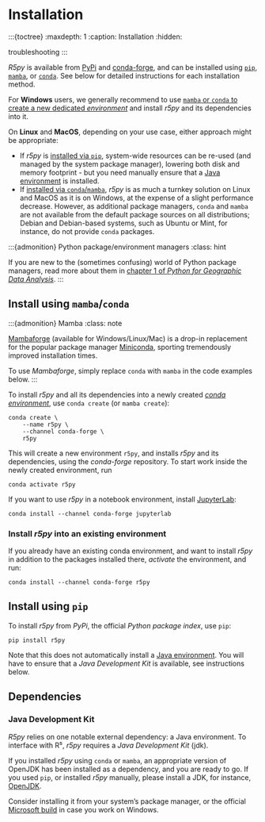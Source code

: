 # Installation

:::{toctree}
:maxdepth: 1
:caption: Installation
:hidden:

troubleshooting
:::

*R5py* is available from [PyPi](https://pypi.org/project/r5py/) and
[conda-forge](https://anaconda.org/conda-forge/r5py), and can be installed
using [`pip`](https://pip.pypa.io/en/stable/getting-started/),
[`mamba`](https://github.com/conda-forge/miniforge#mambaforge), or
[`conda`](https://docs.conda.io/projects/conda/). See below for detailed
instructions for each installation method.

For **Windows** users, we generally recommend to use [`mamba` or `conda` to
create a new dedicated *environment*](#install-using-mambaconda) and install
*r5py* and its dependencies into it.

On **Linux** and **MacOS**, depending on your use case, either approach might be
appropriate:
- If *r5py* is [installed via `pip`](#install-using-pip),
  system-wide resources can be re-used (and managed by the system package
  manager), lowering both disk and memory footprint - but you need manually ensure
  that a [Java environment](#dependencies) is installed.
- If [installed via `conda`/`mamba`](#install-using-mambaconda), *r5py* is as
  much a turnkey solution on Linux and MacOS as it is on Windows, at the expense
  of a slight performance decrease. However, as additional package managers,
  `conda` and `mamba` are not available from the default package sources on all
  distributions; Debian and Debian-based systems, such as Ubuntu or Mint, for
  instance, do not provide `conda` packages.

:::{admonition} Python package/environment managers
:class: hint

If you are new to the (sometimes confusing) world of Python package managers,
read more about them in [chapter 1 of *Python for Geographic Data
Analysis*](https://pythongis.org/part1/chapter-01/nb/05-installation.html).
:::


## Install using `mamba`/`conda`

:::{admonition} Mamba
:class: note

[Mambaforge](https://github.com/conda-forge/miniforge#mambaforge) (available
for Windows/Linux/Mac) is a drop-in replacement for the popular package manager
[Miniconda](https://docs.conda.io/en/latest/miniconda.html), sporting
tremendously improved installation times.

To use *Mambaforge*, simply replace `conda` with `mamba` in the code examples
below.
:::

To install *r5py* and all its dependencies into a newly created [*conda
environment*](https://docs.conda.io/projects/conda/en/latest/user-guide/concepts/environments.html),
use `conda create` (or `mamba create`):

```{code} sh
conda create \
    --name r5py \
    --channel conda-forge \
    r5py
```

This will create a new environment `r5py`, and installs *r5py* and its
dependencies, using the *conda-forge* repository. To start work inside the newly
created environment, run

```{code} sh
conda activate r5py
```

If you want to use *r5py* in a notebook environment, install
[JupyterLab](https://jupyterlab.readthedocs.io/):

```{code} sh
conda install --channel conda-forge jupyterlab
```


### Install *r5py* into an existing environment

If you already have an existing conda environment, and want to install *r5py*
in addition to the packages installed there, *activate* the environment, and
run:

```{code} sh
conda install --channel conda-forge r5py
```


## Install using `pip`

To install *r5py* from *PyPi*, the official *Python package index*, use `pip`:

```{code} sh
pip install r5py
```

Note that this does not automatically install a [Java
environment](#java-development-kit). You will have to ensure that a *Java
Development Kit* is available, see instructions below.


## Dependencies

### Java Development Kit

*R5py* relies on one notable external dependency: a Java environment.
To interface with R⁵, *r5py* requires a *Java Development Kit* (jdk).

If you installed *r5py* using `conda` or `mamba`, an appropriate version of
OpenJDK has been installed as a dependency, and you are ready to go. If you used
`pip`, or installed *r5py* manually, please install a JDK, for instance,
[OpenJDK](https://openjdk.org/).

Consider installing it from your system’s package manager, or the official
[Microsoft build](https://learn.microsoft.com/en-gb/java/openjdk/download) in
case you work on Windows.
